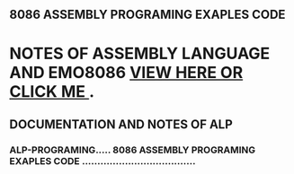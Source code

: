 
## 8086 ASSEMBLY PROGRAMING EXAPLES CODE 
# NOTES OF ASSEMBLY LANGUAGE AND EMO8086 [VIEW HERE OR CLICK ME ](https://maqsoodhussain.github.io/emunotes/).
## DOCUMENTATION AND NOTES OF ALP 
### ALP-PROGRAMING..... 8086 ASSEMBLY PROGRAMING EXAPLES CODE .....................................
